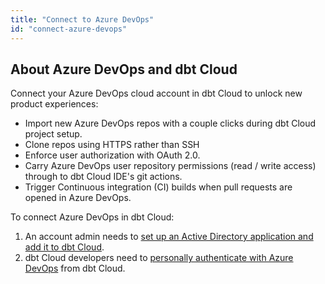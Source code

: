 ```yaml
---
title: "Connect to Azure DevOps"
id: "connect-azure-devops"
---
```


<Snippet src="available-enterprise-tier-only" />


## About Azure DevOps and dbt Cloud

Connect your Azure DevOps cloud account in dbt Cloud to unlock new product experiences:

- Import new Azure DevOps repos with a couple clicks during dbt Cloud project setup.
- Clone repos using HTTPS rather than SSH
- Enforce user authorization with OAuth 2.0.
- Carry Azure DevOps user repository permissions (read / write access) through to dbt Cloud IDE's git actions.
- Trigger Continuous integration (CI) builds when pull requests are opened in Azure DevOps.


To connect Azure DevOps in dbt Cloud:

1. An account admin needs to [set up an Active Directory application and add it to dbt Cloud](/docs/cloud/git/setup-azure).
2. dbt Cloud developers need to [personally authenticate with Azure DevOps](/docs/cloud/git/authenticate-azure) from dbt Cloud.


